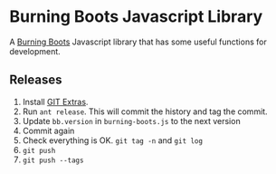 Burning Boots Javascript Library
=====================

A [Burning Boots](http://www.burningboots.co.uk) Javascript library that has some useful functions for development.

Releases
--------
1. Install [GIT Extras](https://github.com/visionmedia/git-extras).
2. Run `ant release`.  This will commit the history and tag the commit.
3. Update `bb.version` in `burning-boots.js` to the next version
4. Commit again
5. Check everything is OK. `git tag -n` and `git log`
6. `git push`
7. `git push --tags`
